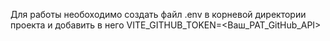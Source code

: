Для работы необоходимо создать файл .env в корневой директории проекта и добавить в него VITE_GITHUB_TOKEN=<Ваш_PAT_GitHub_API>